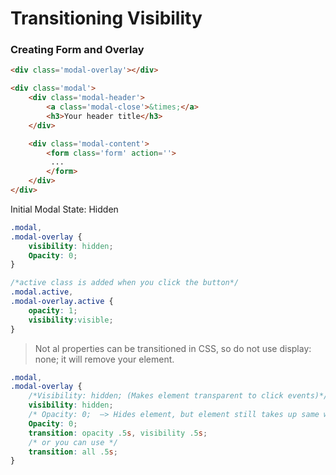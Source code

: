 # Transitioning Visibility


### Creating Form and Overlay

```html
<div class='modal-overlay'></div>

<div class='modal'>
    <div class='modal-header'>
        <a class='modal-close'>&times;</a>
        <h3>Your header title</h3>
    </div>

    <div class='modal-content'>
        <form class='form' action=''>
         ...
        </form>
    </div>
</div>
```
Initial Modal State: Hidden

```css
.modal,
.modal-overlay {
    visibility: hidden;
    Opacity: 0;
}

/*active class is added when you click the button*/
.modal.active,
.modal-overlay.active {
    opacity: 1;
    visibility:visible;
}
```

>Not al properties can be transitioned in CSS, so do not use display: none;  it will remove your element. 


```css
.modal,
.modal-overlay {
    /*Visibility: hidden; (Makes element transparent to click events)*/
    visibility: hidden;
    /* Opacity: 0;  —> Hides element, but element still takes up same width and height */
    Opacity: 0; 
    transition: opacity .5s, visibility .5s;
    /* or you can use */
    transition: all .5s;
}
```
